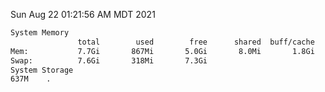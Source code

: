 Sun Aug 22 01:21:56 AM MDT 2021
```bash
System Memory
               total        used        free      shared  buff/cache   available
Mem:           7.7Gi       867Mi       5.0Gi       8.0Mi       1.8Gi       6.4Gi
Swap:          7.6Gi       318Mi       7.3Gi
System Storage
637M	.
```
